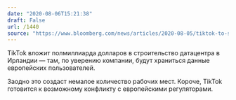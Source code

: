 ```yaml
---
date: "2020-08-06T15:21:38"
draft: False
url: /1440
source: "https://www.bloomberg.com/news/articles/2020-08-05/tiktok-to-spend-500-million-on-first-eu-data-center-in-ireland"
---
```


TikTok вложит полмиллиарда долларов в строительство датацентра в Ирландии — там, по уверению компании, будут храниться данные европейских пользователей. 

Заодно это создаст немалое количество рабочих мест. Короче, TikTok готовится к возможному конфликту с европейскими регуляторами.
